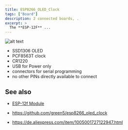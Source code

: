 ```yaml
---
title: ESP8266_OLED_Clock
tags: ["Board"]
description: 2 connected boards, .
excerpt: >
  The **ESP-12F** ...
---
```


![alt text](_ESP8266_OLED_Clock.png)


* SSD1306 OLED
* PCF8563T clock
* CR1220
* USB for Power only
* connectors for serial programming
* no other PINs directly available to connect


## See also

* [ESP-12f Module](/boards/esp8266/esp12f.md)
  
* <https://github.com/green5/esp8266_oled_clock>
* <https://de.aliexpress.com/item/1005001727122947.html>

